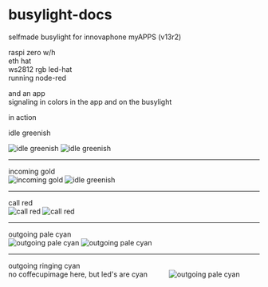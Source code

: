 # busylight-docs

selfmade busylight for innovaphone myAPPS (v13r2)  

raspi zero w/h   
eth hat  
ws2812 rgb led-hat  
running node-red  
  
and an app   
signaling in colors in the app and on the busylight  

in action  

idle greenish 

![idle greenish](undocked_off.jpg)
![idle greenish](sep_idle.jpg) 

------------

incoming gold  
![incoming gold](undocked_incoming.jpg)
![idle greenish](sep_incoming.jpg) 

-------------


call red  
![call red](undocked_call.jpg)
![call red](sep_call.jpg)  

--------------


outgoing pale cyan  
![outgoing pale cyan](undocked_outgoingcall.jpg)
![outgoing pale cyan](sep_out_init.jpg)  

---------------


outgoing ringing cyan  
no coffecupimage here, but led's are cyan          
![outgoing pale cyan](sep_out_ringing.jpg)  




